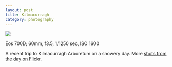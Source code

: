 ```yaml
---
layout: post
title: Kilmacurragh
category: photography
---
```


<img src="{{ site.url }}/images/kilmacurragh-0115.jpg">

<p class="caption">Eos 700D; 60mm, f3.5, 1/1250 sec, ISO 1600</p>

A recent trip to Kilmacurragh Arboretum on a showery day. More [shots from the day on Flickr](https://www.flickr.com/search/?tags=kilmacurragh&sort=relevance&user_id=84371778%40N00).